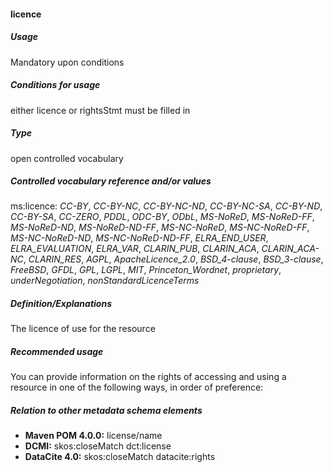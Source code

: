 #### licence
##### Usage
Mandatory upon conditions
##### Conditions for usage
either licence or rightsStmt must be filled in
##### Type
open controlled vocabulary
##### Controlled vocabulary reference and/or values
ms:licence: _CC-BY_, _CC-BY-NC_, _CC-BY-NC-ND_, _CC-BY-NC-SA_, _CC-BY-ND_, _CC-BY-SA_, _CC-ZERO_, _PDDL_, _ODC-BY_, _ODbL_, _MS-NoReD_, _MS-NoReD-FF_, _MS-NoReD-ND_, _MS-NoReD-ND-FF_, _MS-NC-NoReD_, _MS-NC-NoReD-FF_, _MS-NC-NoReD-ND_, _MS-NC-NoReD-ND-FF_, _ELRA_END_USER_, _ELRA_EVALUATION_, _ELRA_VAR_, _CLARIN_PUB_, _CLARIN_ACA_, _CLARIN_ACA-NC_, _CLARIN_RES_, _AGPL_, _ApacheLicence_2.0_, _BSD_4-clause_, _BSD_3-clause_, _FreeBSD_, _GFDL_, _GPL_, _LGPL_, _MIT_, _Princeton_Wordnet_, _proprietary_, _underNegotiation_, _nonStandardLicenceTerms_
##### Definition/Explanations
The licence of use for the resource
##### Recommended usage
You can provide information on the rights of accessing and using a resource in one of the following ways, in order of preference:
##### Relation to other metadata schema elements
* **Maven POM 4.0.0:** license/name
* **DCMI:** skos:closeMatch dct:license
* **DataCite 4.0:** skos:closeMatch datacite:rights
